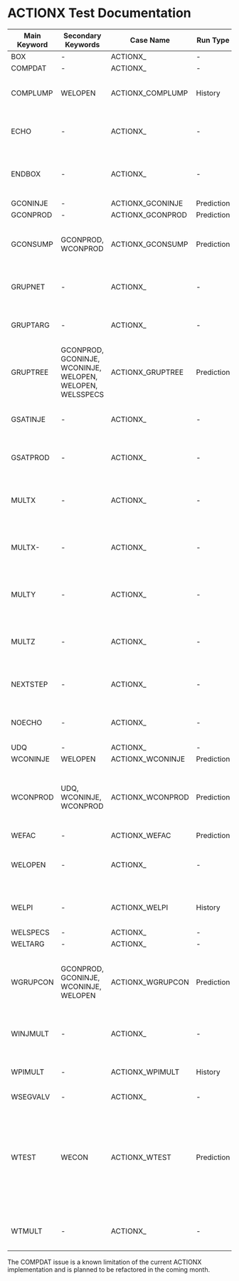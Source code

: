 # ACTIONX Test Documentation

Main Keyword | Secondary Keywords | Case Name        | Run Type   | Base Model | Comments
------------ | ------------------ | ---------------- | ---------  | ---------- | -------------------------------------
BOX          | -                                                         | ACTIONX_         | -          | -          | -
COMPDAT      | -                                                         | ACTIONX_         | -          | -          | -
COMPLUMP     | WELOPEN                                                   | ACTIONX_COMPLUMP | History    | MODEL02    | WIP: Fails due COMPDAT issue.
ECHO         | -                                                         | ACTIONX_         | -          | -          | Phase 2: Not supported in deck.
ENDBOX       | -                                                         | ACTIONX_         | -          | -          | Phase 2: Not supported by ACTIONX.
GCONINJE     | -                                                         | ACTIONX_GCONINJE | Prediction | MODEL02    | Complete
GCONPROD     | -                                                         | ACTIONX_GCONPROD | Prediction | MODEL02    | Complete
GCONSUMP     | GCONPROD, WCONPROD                                        | ACTIONX_GCONSUMP | Prediction | MODEL02    | WIP: Results different to commercial simulator.
GRUPNET      | -                                                         | ACTIONX_         | -          | -          | Phase 2: Not supported in deck.
GRUPTARG     | -                                                         | ACTIONX_         | -          | -          | Phase 2: Not supported in deck.
GRUPTREE     | GCONPROD, GCONINJE, WCONINJE, WELOPEN, WELOPEN, WELSSPECS | ACTIONX_GRUPTREE | Prediction | MODEL02    | WIP: Runs with inconsistent results & tasklet error.
GSATINJE     | -                                                         | ACTIONX_         | -          | -          | Phase 2: Not supported in deck.
GSATPROD     | -                                                         | ACTIONX_         | -          | -          | Phase 2: Not supported in deck.
MULTX        | -                                                         | ACTIONX_         | -          | -          | Phase 2: Not supported by ACTIONX.
MULTX-       | -                                                         | ACTIONX_         | -          | -          | Phase 2: Not supported by ACTIONX.
MULTY        | -                                                         | ACTIONX_         | -          | -          | Phase 2: Not supported by ACTIONX.
MULTZ        | -                                                         | ACTIONX_         | -          | -          | Phase 2: Not supported by ACTIONX.
NEXTSTEP     | -                                                         | ACTIONX_         | -          | -          | Phase 2: Not supported in deck.
NOECHO       | -                                                         | ACTIONX_         | -          | -          | Phase 2: Not supported in deck.
UDQ          | -                                                         | ACTIONX_         | -          | -          | -
WCONINJE     | WELOPEN                                                   | ACTIONX_WCONINJE | Prediction | MODEL02    | Complete. 
WCONPROD     | UDQ, WCONINJE, WCONPROD                                   | ACTIONX_WCONPROD | Prediction | MODEL02    | WIP: Fails due to field shut-in, need to compare to commercial simulator.
WEFAC        | -                                                         | ACTIONX_WEFAC    | Prediction | MODEL02    | Complete.
WELOPEN      | -                                                         | ACTIONX_         | -          | -          | Phase 2, will fail due to COMPDAT issue.
WELPI        | -                                                         | ACTIONX_WELPI    | History    | MODEL02    | WIP: Fails due COMPDAT issue.
WELSPECS     | -                                                         | ACTIONX_         | -          | -          | -
WELTARG      | -                                                         | ACTIONX_         | -          | -          | -
WGRUPCON     | GCONPROD, GCONINJE, WCONINJE, WELOPEN                     | ACTIONX_WGRUPCON | Prediction | MODEL02    | WIP: Works except for ACT-03 near the end & tasklet error.
WINJMULT     | -                                                         | ACTIONX_         | -          | -          | Phase 2: Not supported in deck.
WPIMULT      | -                                                         | ACTIONX_WPIMULT  | History    | MODEL02    | WIP: Fails due COMPDAT issue.
WSEGVALV     | -                                                         | ACTIONX_         | -          | -          | -
WTEST        | WECON                                                     | ACTIONX_WTEST    | Prediction | SPE09      | WIP: Fails due to all wells are shut-in due to WECON at the start of the run, which is incorrect (not an ACTIONX issue).
WTMULT       | -                                                         | ACTIONX_         | -          | -          | Phase 2: Not supported in deck.

The COMPDAT issue is a known limitation of the current ACTIONX implementation and is planned to be refactored in the coming month.